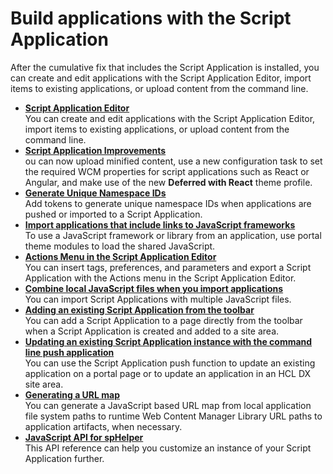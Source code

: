 # Build applications with the Script Application

After the cumulative fix that includes the Script Application is installed, you can create and edit applications with the Script Application Editor, import items to existing applications, or upload content from the command line.

-   **[Script Application Editor](script_app_editor/index.md)**  
You can create and edit applications with the Script Application Editor, import items to existing applications, or upload content from the command line.
-   **[Script Application Improvements](script_app_improvements.md)**  
ou can now upload minified content, use a new configuration task to set the required WCM properties for script applications such as React or Angular, and make use of the new **Deferred with React** theme profile.
-   **[Generate Unique Namespace IDs](cmd_line_push_cmd_patt_rep.md)**  
Add tokens to generate unique namespace IDs when applications are pushed or imported to a Script Application.
-   **[Import applications that include links to JavaScript frameworks](import_app_that_links_to_js_framework/index.md)**  
To use a JavaScript framework or library from an application, use portal theme modules to load the shared JavaScript.
-   **[Actions Menu in the Script Application Editor](script_app_editor_actions_menu_overview/index.md)**  
You can insert tags, preferences, and parameters and export a Script Application with the Actions menu in the Script Application Editor.
-   **[Combine local JavaScript files when you import applications](combine_js_files.md)**  
You can import Script Applications with multiple JavaScript files.
-   **[Adding an existing Script Application from the toolbar](drop_app_toolbar.md)**  
You can add a Script Application to a page directly from the toolbar when a Script Application is created and added to a site area.
-   **[Updating an existing Script Application instance with the command line push application](cmd_line_push_cfg.md)**  
You can use the Script Application push function to update an existing application on a portal page or to update an application in an HCL DX site area.
-   **[Generating a URL map](gen_url_map.md)**  
You can generate a JavaScript based URL map from local application file system paths to runtime Web Content Manager Library URL paths to application artifacts, when necessary.
-   **[JavaScript API for spHelper](cmd_line_api.md)**  
This API reference can help you customize an instance of your Script Application further.